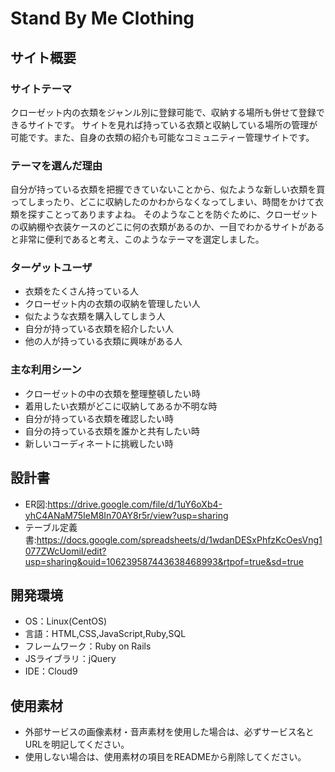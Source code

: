 # Stand By Me Clothing

## サイト概要
### サイトテーマ
クローゼット内の衣類をジャンル別に登録可能で、収納する場所も併せて登録できるサイトです。
サイトを見れば持っている衣類と収納している場所の管理が可能です。また、自身の衣類の紹介も可能なコミュニティー管理サイトです。

### テーマを選んだ理由
自分が持っている衣類を把握できていないことから、似たような新しい衣類を買ってしまったり、どこに収納したのかわからなくなってしまい、時間をかけて衣類を探すことってありますよね。
そのようなことを防ぐために、クローゼットの収納棚や衣装ケースのどこに何の衣類があるのか、一目でわかるサイトがあると非常に便利であると考え、このようなテーマを選定しました。

### ターゲットユーザ
 - 衣類をたくさん持っている人
 - クローゼット内の衣類の収納を管理したい人
 - 似たような衣類を購入してしまう人
 - 自分が持っている衣類を紹介したい人
 - 他の人が持っている衣類に興味がある人

### 主な利用シーン
 - クローゼットの中の衣類を整理整頓したい時
 - 着用したい衣類がどこに収納してあるか不明な時
 - 自分が持っている衣類を確認したい時
 - 自分の持っている衣類を誰かと共有したい時
 - 新しいコーディネートに挑戦したい時

## 設計書
 - ER図:https://drive.google.com/file/d/1uY6oXb4-yhC4ANaM75IeM8In70AY8r5r/view?usp=sharing
 - テーブル定義書:https://docs.google.com/spreadsheets/d/1wdanDESxPhfzKcOesVng1077ZWcUomiI/edit?usp=sharing&ouid=106239587443638468993&rtpof=true&sd=true

## 開発環境
- OS：Linux(CentOS)
- 言語：HTML,CSS,JavaScript,Ruby,SQL
- フレームワーク：Ruby on Rails
- JSライブラリ：jQuery
- IDE：Cloud9

## 使用素材
- 外部サービスの画像素材・音声素材を使用した場合は、必ずサービス名とURLを明記してください。
- 使用しない場合は、使用素材の項目をREADMEから削除してください。